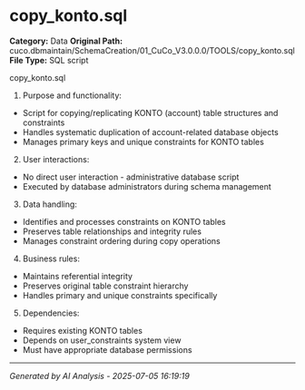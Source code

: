 # copy_konto.sql

**Category:** Data
**Original Path:** cuco.dbmaintain/SchemaCreation/01_CuCo_V3.0.0.0/TOOLS/copy_konto.sql
**File Type:** SQL script

copy_konto.sql
1. Purpose and functionality:
- Script for copying/replicating KONTO (account) table structures and constraints
- Handles systematic duplication of account-related database objects
- Manages primary keys and unique constraints for KONTO tables

2. User interactions:
- No direct user interaction - administrative database script
- Executed by database administrators during schema management

3. Data handling:
- Identifies and processes constraints on KONTO tables
- Preserves table relationships and integrity rules
- Manages constraint ordering during copy operations

4. Business rules:
- Maintains referential integrity
- Preserves original table constraint hierarchy
- Handles primary and unique constraints specifically

5. Dependencies:
- Requires existing KONTO tables
- Depends on user_constraints system view
- Must have appropriate database permissions

---
*Generated by AI Analysis - 2025-07-05 16:19:19*

